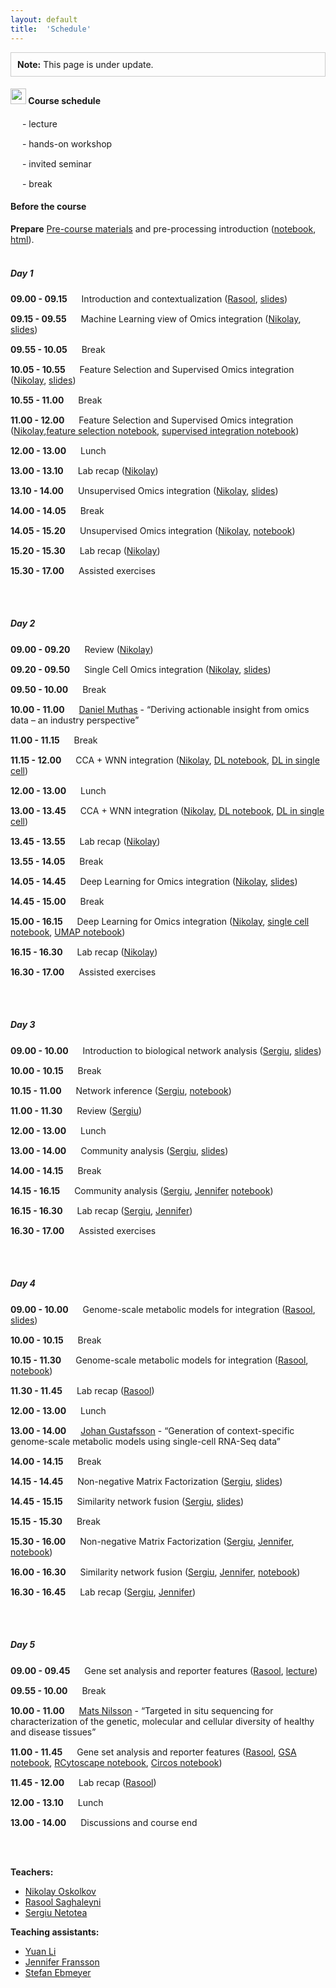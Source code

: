 ```yaml
---
layout: default
title:  'Schedule'
---
```

<div style="border: 1px solid #ccc; padding: 10px;">
<strong>Note:</strong> This page is under update.
</div>

#### <img border="0" src="https://www.svgrepo.com/show/20800/event-date-and-time-symbol.svg" width="25" height="25"> Course schedule

<img border="0" src="https://www.svgrepo.com/show/7321/teacher.svg" width="15" height="15"> - lecture

<img border="0" src="https://www.svgrepo.com/show/7421/computer.svg" width="15" height="15"> - hands-on workshop

<img border="0" src="https://www.svgrepo.com/show/307069/public-speaking-speak-tell-talk.svg" width="15" height="15"> - invited seminar

<img border="0" src="https://www.svgrepo.com/show/21938/time.svg" width="15" height="15"> - break


#### Before the course

**Prepare** [Pre-course materials](./precourse.md) and pre-processing introduction ([notebook](./session_preprocessing/preprocessing.ipynb), [html](./session_preprocessing/preprocessing.html)).
<br>
<br>

##### Day 1

**09.00 - 09.15** <img border="0" src="https://www.svgrepo.com/show/7321/teacher.svg" width="15" height="15"> Introduction and contextualization ([Rasool][2], [slides](./session_intro/course_intro.pdf))

**09.15 - 09.55** <img border="0" src="https://www.svgrepo.com/show/7321/teacher.svg" width="15" height="15"> Machine Learning view of Omics integration ([Nikolay][1], [slides](./session_ml/MachineLearningViewOmicsIntegration_Oskolkov.pdf))

**09.55 - 10.05** <img border="0" src="https://www.svgrepo.com/show/21938/time.svg" width="15" height="15"> Break

**10.05 - 10.55** <img border="0" src="https://www.svgrepo.com/show/7321/teacher.svg" width="15" height="15"> Feature Selection and Supervised Omics integration ([Nikolay][1], [slides](./session_ml/SupervisedOMICsIntegration/SupervisedOmicsIntegration_Oskolkov.pdf))

**10.55 - 11.00** <img border="0" src="https://www.svgrepo.com/show/21938/time.svg" width="15" height="15"> Break

**11.00 - 12.00** <img border="0" src="https://www.svgrepo.com/show/7421/computer.svg" width="15" height="15"> Feature Selection and Supervised Omics integration ([Nikolay][1],[feature selection notebook](./session_ml/FeatureSelectionIntegrOMICs/OmicsIntegration_FeatureSelection.html), [supervised integration notebook](./session_ml/SupervisedOMICsIntegration/supervised_omics_integr_CLL.html))

**12.00 - 13.00** <img border="0" src="https://www.svgrepo.com/show/21938/time.svg" width="15" height="15"> Lunch

**13.00 - 13.10** <img border="0" src="https://www.svgrepo.com/show/7321/teacher.svg" width="15" height="15"> Lab recap ([Nikolay][1])

**13.10 - 14.00** <img border="0" src="https://www.svgrepo.com/show/7321/teacher.svg" width="15" height="15"> Unsupervised Omics integration ([Nikolay][1], [slides](./session_ml/UnsupervisedOMICsIntegration/UnsupervisedOmicsIntegration_Oskolkov.pdf))

**14.00 - 14.05** <img border="0" src="https://www.svgrepo.com/show/21938/time.svg" width="15" height="15"> Break

**14.05 - 15.20** <img border="0" src="https://www.svgrepo.com/show/7421/computer.svg" width="15" height="15"> Unsupervised Omics integration ([Nikolay][1], [notebook](./session_ml/UnsupervisedOMICsIntegration/UnsupervisedOMICsIntegration.html))

**15.20 - 15.30** <img border="0" src="https://www.svgrepo.com/show/7321/teacher.svg" width="15" height="15"> Lab recap ([Nikolay][1])

**15.30 - 17.00** <img border="0" src="https://www.svgrepo.com/show/7421/computer.svg" width="15" height="15"> Assisted exercises

<br>
<br>

##### Day 2

**09.00 - 09.20** <img border="0" src="https://www.svgrepo.com/show/7321/teacher.svg" width="15" height="15"> Review ([Nikolay][1])

**09.20 - 09.50** <img border="0" src="https://www.svgrepo.com/show/7321/teacher.svg" width="15" height="15"> Single Cell Omics integration ([Nikolay][1], [slides](./session_ml/DimReductSingleCell/DimensionReduction_Oskolkov.pdf))

**09.50 - 10.00** <img border="0" src="https://www.svgrepo.com/show/21938/time.svg" width="15" height="15"> Break

**10.00 - 11.00** <img border="0" src="https://www.svgrepo.com/show/307069/public-speaking-speak-tell-talk.svg" width="15" height="15"> [Daniel Muthas][7] - “Deriving actionable insight from omics data – an industry perspective”

**11.00 - 11.15** <img border="0" src="https://www.svgrepo.com/show/21938/time.svg" width="15" height="15"> Break

**11.15 - 12.00** <img border="0" src="https://www.svgrepo.com/show/7421/computer.svg" width="15" height="15"> CCA + WNN integration ([Nikolay][1], [DL notebook](./session_ml/DeepLearningDataIntegration/DeepLearningDataIntegration.html), [DL in single cell](./session_ml/DeepLearningDataIntegration/DeepLearning_SingleCell_10X_1.3Mcells.html))

**12.00 - 13.00** <img border="0" src="https://www.svgrepo.com/show/21938/time.svg" width="15" height="15"> Lunch

**13.00 - 13.45** <img border="0" src="https://www.svgrepo.com/show/7421/computer.svg" width="15" height="15"> CCA + WNN integration ([Nikolay][1], [DL notebook](./session_ml/DeepLearningDataIntegration/DeepLearningDataIntegration.html), [DL in single cell](./session_ml/DeepLearningDataIntegration/DeepLearning_SingleCell_10X_1.3Mcells.html))

**13.45 - 13.55** <img border="0" src="https://www.svgrepo.com/show/7321/teacher.svg" width="15" height="15"> Lab recap ([Nikolay][1])

**13.55 - 14.05** <img border="0" src="https://www.svgrepo.com/show/21938/time.svg" width="15" height="15"> Break

**14.05 - 14.45** <img border="0" src="https://www.svgrepo.com/show/7321/teacher.svg" width="15" height="15"> Deep Learning for Omics integration ([Nikolay][1], [slides](./session_ml/DeepLearningDataIntegration/DeepLearningOmicsIntegration_Oskolkov.pdf))

**14.45 - 15.00** <img border="0" src="https://www.svgrepo.com/show/21938/time.svg" width="15" height="15"> Break

**15.00 - 16.15** <img border="0" src="https://www.svgrepo.com/show/7421/computer.svg" width="15" height="15"> Deep Learning for Omics integration ([Nikolay][1], [single cell notebook](./session_ml/SingleCell/SingleCell_OmicsIntegration.html), [UMAP notebook](./session_ml/UMAP_DataIntegration/UMAP_DataIntegration.html))

**16.15 - 16.30** <img border="0" src="https://www.svgrepo.com/show/7321/teacher.svg" width="15" height="15"> Lab recap ([Nikolay][1])

**16.30 - 17.00** <img border="0" src="https://www.svgrepo.com/show/7421/computer.svg" width="15" height="15"> Assisted exercises

<br>
<br>

##### Day 3

**09.00 - 10.00** <img border="0" src="https://www.svgrepo.com/show/7321/teacher.svg" width="15" height="15"> Introduction to biological network analysis ([Sergiu][3], [slides](./session_topology/lecture_short.pdf))

**10.00 - 10.15** <img border="0" src="https://www.svgrepo.com/show/21938/time.svg" width="15" height="15"> Break

**10.15 - 11.00** <img border="0" src="https://www.svgrepo.com/show/7421/computer.svg" width="15" height="15"> Network inference ([Sergiu][3], [notebook](./session_topology/lab.html))

**11.00 - 11.30** <img border="0" src="https://www.svgrepo.com/show/7321/teacher.svg" width="15" height="15"> Review ([Sergiu][3])

**12.00 - 13.00** <img border="0" src="https://www.svgrepo.com/show/21938/time.svg" width="15" height="15"> Lunch

**13.00 - 14.00** <img border="0" src="https://www.svgrepo.com/show/7321/teacher.svg" width="15" height="15"> Community analysis ([Sergiu][3], [slides](./session_topology/lecture_short.pdf))

**14.00 - 14.15** <img border="0" src="https://www.svgrepo.com/show/21938/time.svg" width="15" height="15"> Break

**14.15 - 16.15** <img border="0" src="https://www.svgrepo.com/show/7421/computer.svg" width="15" height="15"> Community analysis ([Sergiu][3], [Jennifer][5] [notebook](./session_topology/lab.html))

**16.15 - 16.30** <img border="0" src="https://www.svgrepo.com/show/7321/teacher.svg" width="15" height="15"> Lab recap ([Sergiu][3], [Jennifer][5])

**16.30 - 17.00** <img border="0" src="https://www.svgrepo.com/show/7421/computer.svg" width="15" height="15"> Assisted exercises

<br>
<br>

##### Day 4

**09.00 - 10.00** <img border="0" src="https://www.svgrepo.com/show/7321/teacher.svg" width="15" height="15"> Genome-scale metabolic models for integration ([Rasool][2], [slides](./session_gems/lecture.pdf))

**10.00 - 10.15** <img border="0" src="https://www.svgrepo.com/show/21938/time.svg" width="15" height="15"> Break

**10.15 - 11.30** <img border="0" src="https://www.svgrepo.com/show/7421/computer.svg" width="15" height="15"> Genome-scale metabolic models for integration ([Rasool][2], [notebook](./session_gems/lab.html))

**11.30 - 11.45** <img border="0" src="https://www.svgrepo.com/show/7321/teacher.svg" width="15" height="15"> Lab recap ([Rasool][2])

**12.00 - 13.00** <img border="0" src="https://www.svgrepo.com/show/21938/time.svg" width="15" height="15"> Lunch

**13.00 - 14.00** <img border="0" src="https://www.svgrepo.com/show/307069/public-speaking-speak-tell-talk.svg" width="15" height="15"> [Johan Gustafsson][8] - “Generation of context-specific genome-scale metabolic models using single-cell RNA-Seq data”

**14.00 - 14.15** <img border="0" src="https://www.svgrepo.com/show/21938/time.svg" width="15" height="15"> Break

**14.15 - 14.45** <img border="0" src="https://www.svgrepo.com/show/7321/teacher.svg" width="15" height="15"> Non-negative Matrix Factorization ([Sergiu][3], [slides](./session_nmf/NMF_main.html))

**14.45 - 15.15** <img border="0" src="https://www.svgrepo.com/show/7321/teacher.svg" width="15" height="15"> Similarity network fusion ([Sergiu][4], [slides](./session_nmf/SNF_main.html))

**15.15 - 15.30** <img border="0" src="https://www.svgrepo.com/show/21938/time.svg" width="15" height="15"> Break

**15.30 - 16.00** <img border="0" src="https://www.svgrepo.com/show/7421/computer.svg" width="15" height="15"> Non-negative Matrix Factorization ([Sergiu][3], [Jennifer][5], [notebook](./session_nmf/NMF_lab.html))

**16.00 - 16.30** <img border="0" src="https://www.svgrepo.com/show/7421/computer.svg" width="15" height="15"> Similarity network fusion ([Sergiu][3], [Jennifer][5], [notebook](./session_nmf/SNF_lab.html))

**16.30 - 16.45** <img border="0" src="https://www.svgrepo.com/show/7321/teacher.svg" width="15" height="15"> Lab recap ([Sergiu][3], [Jennifer][5])

<br>
<br>

##### Day 5

**09.00 - 09.45** <img border="0" src="https://www.svgrepo.com/show/7321/teacher.svg" width="15" height="15"> Gene set analysis and reporter features ([Rasool][2], [lecture](./session_gsa/GEM_session_day2.pdf))

**09.55 - 10.00** <img border="0" src="https://www.svgrepo.com/show/21938/time.svg" width="15" height="15"> Break

**10.00 - 11.00** <img border="0" src="https://www.svgrepo.com/show/307069/public-speaking-speak-tell-talk.svg" width="15" height="15"> [Mats Nilsson][9] - “Targeted in situ sequencing for characterization of the genetic, molecular and cellular diversity of healthy and disease tissues”

**11.00 - 11.45** <img border="0" src="https://www.svgrepo.com/show/7421/computer.svg" width="15" height="15"> Gene set analysis and reporter features ([Rasool][2], [GSA notebook](./session_gsa/GEM_GSA.html), [RCytoscape notebook](./session_visualization/Cytoscape_tutorial.html), [Circos notebook](./session_visualization/RCircos-HiveR.html))

**11.45 - 12.00** <img border="0" src="https://www.svgrepo.com/show/7321/teacher.svg" width="15" height="15"> Lab recap ([Rasool][2])

**12.00 - 13.10** <img border="0" src="https://www.svgrepo.com/show/21938/time.svg" width="15" height="15"> Lunch

**13.00 - 14.00** <img border="0" src="https://www.svgrepo.com/show/7321/teacher.svg" width="15" height="15"> Discussions and course end


<br>
<br>

**Teachers:**
- [Nikolay Oskolkov][1]
- [Rasool Saghaleyni][2]
- [Sergiu Netotea][3]

**Teaching assistants:**
- [Yuan Li][4]
- [Jennifer Fransson][5]
- [Stefan Ebmeyer][6]


[1]: https://portal.research.lu.se/en/persons/nikolay-oskolkov
[2]: https://www.chalmers.se/en/persons/rasools/?tab=0
[3]: https://www.chalmers.se/en/persons/netotea/
[4]: https://portal.research.lu.se/en/persons/yuan-li
[5]: https://www.uu.se/en/contact-and-organisation/staff?query=N23-2571
[6]: https://www.linkedin.com/posts/ebmeyerst_antibiotic-bioinformatics-wastewater-activity-7049055463090343936-pM0I/
[7]: https://www.linkedin.com/in/muthas/?originalSubdomain=se
[8]: https://getzlab.org/team/postdoctoral%20researcher/gustafsson-johan
[9]: https://www.su.se/english/profiles/matsn-1.191373